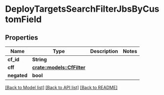 # DeployTargetsSearchFilterJbsByCustomField

## Properties

Name | Type | Description | Notes
------------ | ------------- | ------------- | -------------
**cf_id** | **String** |  | 
**cff** | [**crate::models::CfFilter**](CFFilter.md) |  | 
**negated** | **bool** |  | 

[[Back to Model list]](../README.md#documentation-for-models) [[Back to API list]](../README.md#documentation-for-api-endpoints) [[Back to README]](../README.md)


